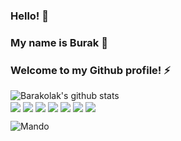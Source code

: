 ### Hello! 👋
### My name is Burak 🔭
### Welcome to my Github profile! ⚡

![Barakolak's github stats](https://github-readme-stats.vercel.app/api?username=Barakolak)
<br/>
<img align="center" src="https://img.shields.io/badge/<C>-<blue>" >
<img align="center" src="https://img.shields.io/badge/<Python>-<green>" >
<img align="center" src="https://img.shields.io/badge/<JS>-<yellow>" >
<img align="center" src="https://img.shields.io/badge/<HTML>-<yellow>" >
<img align="center" src="https://img.shields.io/badge/<CSS>-<yellow>" >
<img align="center" src="https://img.shields.io/badge/<SQL>-<yellow>" >
<img align="center" src="https://img.shields.io/badge/<Arduino>-<yellow>" >

![Mando](https://i.pinimg.com/originals/63/f5/11/63f5114e1e8ffc8e73201cb7af700862.gif)



<!--
**Barakolak/Barakolak** is a ✨ _special_ ✨ repository because its `README.md` (this file) appears on your GitHub profile.

Here are some ideas to get you started:
- 🔭 I’m currently working on ...
- 🌱 I’m currently learning ...
- 👯 I’m looking to collaborate on ...
- 🤔 I’m looking for help with ...
- 💬 Ask me about ...
- 📫 How to reach me: ...
- 😄 Pronouns: ...
- ⚡ Fun fact: ...
-->

